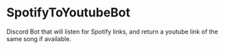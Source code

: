 # SpotifyToYoutubeBot
Discord Bot that will listen for Spotify links, and return a youtube link of the same song if available.
